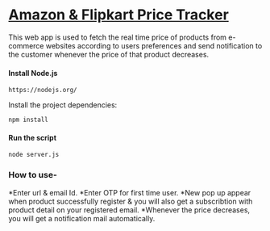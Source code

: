 [Amazon & Flipkart Price Tracker](https://track--me.herokuapp.com/)
==============

This web app is used to fetch the real time price of products from e-commerce websites according to users preferences and send notification to the customer whenever the price of that product decreases.

#### Install Node.js
```
https://nodejs.org/
```

Install the project dependencies: 
```
npm install
```

#### Run the script
```
node server.js
```

### How to use-

*Enter url & email Id.
*Enter OTP for first time user.
*New pop up appear when product successfully register & you will also get a subscribtion with product detail on your registered email.
*Whenever the price decreases, you will get a notification mail automatically.

